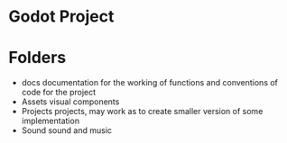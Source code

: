# Godot Project

# Folders
- docs
    documentation for the working of functions and conventions of code for the project
- Assets
    visual components
- Projects
    projects, may work as to create smaller version of some implementation
- Sound
    sound and music

